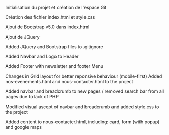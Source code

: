 Initialisation du projet et création de l'espace Git

Création des fichier index.html et style.css

Ajout de Bootstrap v5.0 dans index.html

Ajout de JQuery

Added JQuery and Bootstrap files to .gitignore 

Added Navbar and Logo to Header

Added Footer with newsletter and footer Menu

Changes in Grid layout for better reponsive behaviour (mobile-first)
Added nos-evenements.html and nous-contacter.html to the project

Added navbar and breadcrumb to new pages / removed search bar from all pages due to lack of PHP

Modified visual ascept of navbar and breadcrumb and added style.css to the project

Added content to nous-contacter.html, including: card, form (with popup) and google maps